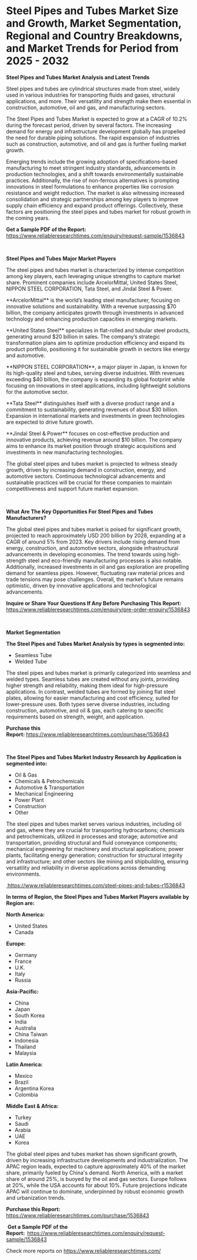 <p><h1>Steel Pipes and Tubes Market Size and Growth, Market Segmentation, Regional and Country Breakdowns, and Market Trends for Period from 2025 -  2032</h1></p><p><strong>Steel Pipes and Tubes Market Analysis and Latest Trends</strong></p>
<p><p>Steel pipes and tubes are cylindrical structures made from steel, widely used in various industries for transporting fluids and gases, structural applications, and more. Their versatility and strength make them essential in construction, automotive, oil and gas, and manufacturing sectors.</p><p>The Steel Pipes and Tubes Market is expected to grow at a CAGR of 10.2% during the forecast period, driven by several factors. The increasing demand for energy and infrastructure development globally has propelled the need for durable piping solutions. The rapid expansion of industries such as construction, automotive, and oil and gas is further fueling market growth.</p><p>Emerging trends include the growing adoption of specifications-based manufacturing to meet stringent industry standards, advancements in production technologies, and a shift towards environmentally sustainable practices. Additionally, the rise of non-ferrous alternatives is prompting innovations in steel formulations to enhance properties like corrosion resistance and weight reduction. The market is also witnessing increased consolidation and strategic partnerships among key players to improve supply chain efficiency and expand product offerings. Collectively, these factors are positioning the steel pipes and tubes market for robust growth in the coming years.</p></p>
<p><strong>Get a Sample PDF of the Report:&nbsp;</strong> <a href="https://www.reliableresearchtimes.com/enquiry/request-sample/1536843?utm_campaign=3581&utm_medium=2&utm_source=Github&utm_content=ia&utm_term=31032025&utm_id=steel-pipes-and-tubes">https://www.reliableresearchtimes.com/enquiry/request-sample/1536843</a></p>
<p>&nbsp;</p>
<p><strong>Steel Pipes and Tubes Major Market Players</strong></p>
<p><p>The steel pipes and tubes market is characterized by intense competition among key players, each leveraging unique strengths to capture market share. Prominent companies include ArcelorMittal, United States Steel, NIPPON STEEL CORPORATION, Tata Steel, and Jindal Steel & Power.</p><p>**ArcelorMittal** is the world’s leading steel manufacturer, focusing on innovative solutions and sustainability. With a revenue surpassing $70 billion, the company anticipates growth through investments in advanced technology and enhancing production capacities in emerging markets.</p><p>**United States Steel** specializes in flat-rolled and tubular steel products, generating around $20 billion in sales. The company’s strategic transformation plans aim to optimize production efficiency and expand its product portfolio, positioning it for sustainable growth in sectors like energy and automotive.</p><p>**NIPPON STEEL CORPORATION**, a major player in Japan, is known for its high-quality steel and tubes, serving diverse industries. With revenues exceeding $40 billion, the company is expanding its global footprint while focusing on innovations in steel applications, including lightweight solutions for the automotive sector.</p><p>**Tata Steel** distinguishes itself with a diverse product range and a commitment to sustainability, generating revenues of about $30 billion. Expansion in international markets and investments in green technologies are expected to drive future growth.</p><p>**Jindal Steel & Power** focuses on cost-effective production and innovative products, achieving revenue around $10 billion. The company aims to enhance its market position through strategic acquisitions and investments in new manufacturing technologies.</p><p>The global steel pipes and tubes market is projected to witness steady growth, driven by increasing demand in construction, energy, and automotive sectors. Continuous technological advancements and sustainable practices will be crucial for these companies to maintain competitiveness and support future market expansion.</p></p>
<p>&nbsp;</p>
<p><strong>What Are The Key Opportunities For Steel Pipes and Tubes Manufacturers?</strong></p>
<p><p>The global steel pipes and tubes market is poised for significant growth, projected to reach approximately USD 200 billion by 2028, expanding at a CAGR of around 5% from 2023. Key drivers include rising demand from energy, construction, and automotive sectors, alongside infrastructural advancements in developing economies. The trend towards using high-strength steel and eco-friendly manufacturing processes is also notable. Additionally, increased investments in oil and gas exploration are propelling demand for seamless pipes. However, fluctuating raw material prices and trade tensions may pose challenges. Overall, the market's future remains optimistic, driven by innovative applications and technological advancements.</p></p>
<p><strong>Inquire or Share Your Questions If Any Before Purchasing This Report:</strong> <a href="https://www.reliableresearchtimes.com/enquiry/pre-order-enquiry/1536843?utm_campaign=3581&utm_medium=2&utm_source=Github&utm_content=ia&utm_term=31032025&utm_id=steel-pipes-and-tubes">https://www.reliableresearchtimes.com/enquiry/pre-order-enquiry/1536843</a></p>
<p>&nbsp;</p>
<p><strong>Market Segmentation</strong></p>
<p><strong>The Steel Pipes and Tubes Market Analysis by types is segmented into:</strong></p>
<p><ul><li>Seamless Tube</li><li>Welded Tube</li></ul></p>
<p><p>The steel pipes and tubes market is primarily categorized into seamless and welded types. Seamless tubes are created without any joints, providing higher strength and reliability, making them ideal for high-pressure applications. In contrast, welded tubes are formed by joining flat steel plates, allowing for easier manufacturing and cost efficiency, suited for lower-pressure uses. Both types serve diverse industries, including construction, automotive, and oil & gas, each catering to specific requirements based on strength, weight, and application.</p></p>
<p><strong>Purchase this Report:&nbsp;</strong><a href="https://www.reliableresearchtimes.com/purchase/1536843?utm_campaign=3581&utm_medium=2&utm_source=Github&utm_content=ia&utm_term=31032025&utm_id=steel-pipes-and-tubes">https://www.reliableresearchtimes.com/purchase/1536843</a></p>
<p>&nbsp;</p>
<p><strong>The Steel Pipes and Tubes Market Industry Research by Application is segmented into:</strong></p>
<p><ul><li>Oil & Gas</li><li>Chemicals & Petrochemicals</li><li>Automotive & Transportation</li><li>Mechanical Engineering</li><li>Power Plant</li><li>Construction</li><li>Other</li></ul></p>
<p><p>The steel pipes and tubes market serves various industries, including oil and gas, where they are crucial for transporting hydrocarbons; chemicals and petrochemicals, utilized in processes and storage; automotive and transportation, providing structural and fluid conveyance components; mechanical engineering for machinery and structural applications; power plants, facilitating energy generation; construction for structural integrity and infrastructure; and other sectors like mining and shipbuilding, ensuring versatility and reliability in diverse applications across demanding environments.</p></p>
<p><a href="https://www.reliableresearchtimes.com/steel-pipes-and-tubes-r1536843?utm_campaign=3581&utm_medium=2&utm_source=Github&utm_content=ia&utm_term=31032025&utm_id=steel-pipes-and-tubes">&nbsp;https://www.reliableresearchtimes.com/steel-pipes-and-tubes-r1536843</a></p>
<p><strong>In terms of Region, the Steel Pipes and Tubes Market Players available by Region are:</strong></p>
<p>
    <p> <strong> North America: </strong>
        <ul>
            <li>United States</li>
            <li>Canada</li>
        </ul>
        </p> 
    <p> <strong> Europe: </strong>
        <ul>
            <li>Germany</li>
            <li>France</li>
            <li>U.K.</li>
            <li>Italy</li>
            <li>Russia</li>
        </ul>
        </p> 
    <p> <strong> Asia-Pacific: </strong>
        <ul>
            <li>China</li>
            <li>Japan</li>
            <li>South Korea</li>
            <li>India</li>
            <li>Australia</li>
            <li>China Taiwan</li>
            <li>Indonesia</li>
            <li>Thailand</li>
            <li>Malaysia</li>
        </ul>
        </p> 
    <p> <strong> Latin America: </strong>
        <ul>
            <li>Mexico</li>
            <li>Brazil</li>
            <li>Argentina Korea</li>
            <li>Colombia</li>
        </ul>
        </p> 
    <p> <strong> Middle East & Africa: </strong>
        <ul>
            <li>Turkey</li>
            <li>Saudi</li>
            <li>Arabia</li>
            <li>UAE</li>
            <li>Korea</li>
        </ul>
    </p>
    </p>
<p><p>The global steel pipes and tubes market has shown significant growth, driven by increasing infrastructure developments and industrialization. The APAC region leads, expected to capture approximately 40% of the market share, primarily fueled by China's demand. North America, with a market share of around 25%, is buoyed by the oil and gas sectors. Europe follows at 20%, while the USA accounts for about 10%. Future projections indicate APAC will continue to dominate, underpinned by robust economic growth and urbanization trends.</p></p>
<p><strong>Purchase this Report: </strong><a href="https://www.reliableresearchtimes.com/purchase/1536843?utm_campaign=3581&utm_medium=2&utm_source=Github&utm_content=ia&utm_term=31032025&utm_id=steel-pipes-and-tubes">https://www.reliableresearchtimes.com/purchase/1536843</a></p>
<p>&nbsp;<strong>Get a Sample PDF of the Report:&nbsp;&nbsp;</strong><a href="https://www.reliableresearchtimes.com/enquiry/request-sample/1536843?utm_campaign=3581&utm_medium=2&utm_source=Github&utm_content=ia&utm_term=31032025&utm_id=steel-pipes-and-tubes">https://www.reliableresearchtimes.com/enquiry/request-sample/1536843</a></p>
<p><strong></strong></p>
<p>Check more reports on <a href="https://www.reliableresearchtimes.com/?utm_campaign=3581&utm_medium=2&utm_source=Github&utm_content=ia&utm_term=31032025&utm_id=steel-pipes-and-tubes">https://www.reliableresearchtimes.com/</a></p>